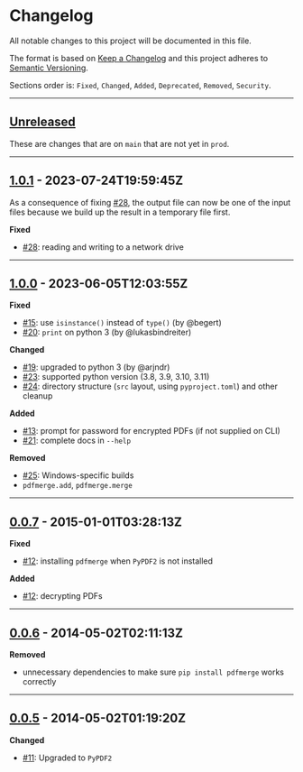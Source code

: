 # Changelog

All notable changes to this project will be documented in this file.

The format is based on [Keep a Changelog] and this project adheres to [Semantic Versioning].

Sections order is: `Fixed`, `Changed`, `Added`, `Deprecated`, `Removed`, `Security`.

[keep a changelog]: http://keepachangelog.com/en/1.0.0/
[semantic versioning]: http://semver.org/spec/v2.0.0.html

---

## [Unreleased]

[unreleased]: https://github.com/metaist/pdfmerge/compare/prod...main

These are changes that are on `main` that are not yet in `prod`.

---

[#28]: https://github.com/metaist/pdfmerge/issues/28
[1.0.1]: https://github.com/metaist/pdfmerge/compare/1.0.0...1.0.1

## [1.0.1] - 2023-07-24T19:59:45Z

As a consequence of fixing [#28], the output file can now be one of the input files because we build up the result in a temporary file first.

**Fixed**

- [#28]: reading and writing to a network drive

---

[#13]: https://github.com/metaist/pdfmerge/issues/13
[#15]: https://github.com/metaist/pdfmerge/pull/15
[#19]: https://github.com/metaist/pdfmerge/pull/19
[#20]: https://github.com/metaist/pdfmerge/pull/20
[#21]: https://github.com/metaist/pdfmerge/issues/21
[#23]: https://github.com/metaist/pdfmerge/issues/23
[#24]: https://github.com/metaist/pdfmerge/issues/24
[#25]: https://github.com/metaist/pdfmerge/issues/25
[1.0.0]: https://github.com/metaist/pdfmerge/compare/0.0.7...1.0.0

## [1.0.0] - 2023-06-05T12:03:55Z

**Fixed**

- [#15]: use `isinstance()` instead of `type()` (by @begert)
- [#20]: `print` on python 3 (by @lukasbindreiter)

**Changed**

- [#19]: upgraded to python 3 (by @arjndr)
- [#23]: supported python version (3.8, 3.9, 3.10, 3.11)
- [#24]: directory structure (`src` layout, using `pyproject.toml`) and other cleanup

**Added**

- [#13]: prompt for password for encrypted PDFs (if not supplied on CLI)
- [#21]: complete docs in `--help`

**Removed**

- [#25]: Windows-specific builds
- `pdfmerge.add`, `pdfmerge.merge`

---

[#12]: https://github.com/metaist/pdfmerge/pull/12
[0.0.7]: https://github.com/metaist/pdfmerge/compare/0.0.6...0.0.7

## [0.0.7] - 2015-01-01T03:28:13Z

**Fixed**

- [#12]: installing `pdfmerge` when `PyPDF2` is not installed

**Added**

- [#12]: decrypting PDFs

---

[0.0.6]: https://github.com/metaist/pdfmerge/compare/0.0.5...0.0.6

## [0.0.6] - 2014-05-02T02:11:13Z

**Removed**

- unnecessary dependencies to make sure `pip install pdfmerge` works correctly

---

[#11]: https://github.com/metaist/pdfmerge/issues/11
[0.0.5]: https://github.com/metaist/pdfmerge/commits/0.0.5

## [0.0.5] - 2014-05-02T01:19:20Z

**Changed**

- [#11]: Upgraded to `PyPDF2`
